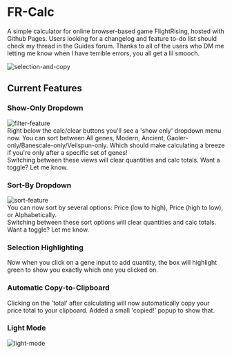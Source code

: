 # FR-Calc
A simple calculator for online browser-based game FlightRising, hosted with Github Pages. Users looking for a changelog and feature to-do list should check my thread in the Guides forum. Thanks to all of the users who DM me letting me know when I have terrible errors, you all get a lil smooch. 

![selection-and-copy](https://i.imgur.com/EfLSQ0d.gif)




## Current Features

### Show-Only Dropdown
![filter-feature](https://i.imgur.com/FqINtPM.png)  
Right below the calc/clear buttons you'll see a 'show only' dropdown menu now. You can sort between All genes, Modern, Ancient, Gaoler-only/Banescale-only/Veilspun-only. Which should make calculating a breeze if you're only after a specific set of genes!  
Switching between these views will clear quantities and calc totals. Want a toggle? Let me know.

### Sort-By Dropdown
![sort-feature](https://i.postimg.cc/nzCffpVL/344324.png)  
You can now sort by several options: Price (low to high), Price (high to low), or Alphabetically.   
Switching between these sort options will clear quantities and calc totals. Want a toggle? Let me know. 

### Selection Highlighting
Now when you click on a gene input to add quantity, the box will highlight green to show you exactly which one you clicked on.

### Automatic Copy-to-Clipboard
Clicking on the 'total' after calculating will now automatically copy your price total to your clipboard. Added a small 'copied!' popup to show that.

### Light Mode
![light-mode](https://user-images.githubusercontent.com/28677397/127203387-f4464837-8756-4a22-8c9e-0ec8340185e5.png)
